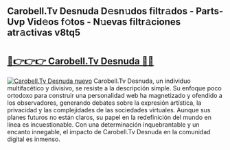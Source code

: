 ## Carobell.Tv Desnuda D𝚎sn𝚞dos filtr𝚊dos - Parts-Uvp Vid𝚎os f𝚘tos - N𝚞evas filtr𝚊ciones atr𝚊ctivas v8tq5

# <h2><a href="http://mbayb5j.tromn.icu/?c=Carobell.Tv+Desnuda">🔗👉👉👉 Carobell.Tv Desnuda 🔗🔗</a></h2>

[![Carobell.Tv Desnuda nuevo](https://i.imgur.com/pEAQMta.gif)](http://mbayb5j.tromn.icu/?c=Carobell.Tv+Desnuda)
Carobell.Tv Desnuda, un individuo multifacético y divisivo, se resiste a la descripción simple. Su enfoque poco ortodoxo para construir una personalidad web ha magnetizado y ofendido a los observadores, generando debates sobre la expresión artística, la privacidad y las complejidades de las sociedades virtuales. Aunque sus planes futuros no están claros, su papel en la redefinición del mundo en línea es incuestionable. Con una determinación inquebrantable y un encanto innegable, el impacto de Carobell.Tv Desnuda en la comunidad digital es inmenso.
